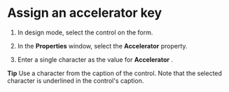 
# Assign an accelerator key




1. In design mode, select the control on the form.
    
2. In the  **Properties** window, select the **Accelerator** property.
    
3. Enter a single character as the value for  **Accelerator** .
    




 **Tip**  Use a character from the caption of the control. Note that the selected character is underlined in the control's caption.

